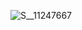![S__11247667](https://github.com/HWTeng-Course/202402-Statistics/assets/162124820/dd659846-11a8-495e-be67-c556f5fe89b0)
